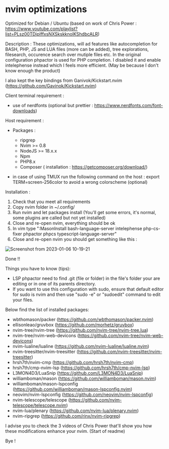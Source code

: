 # nvim optimizations

Optimized for Debian / Ubuntu (based on work of Chris Power : https://www.youtube.com/playlist?list=PLsz00TDipIffxsNXSkskknolKShdbcALR)

Description : 
These optimizations, will ad features like autocompletion for BASH, PHP, JS and LUA files (more can be added), tree explorations, filesearch, occurence search over mutiple files etc. 
In the original configuration phpactor is used for PHP completion. I disabled it and enable intelephense instead which I feels more efficient. (May be because I don't know enough the product)

I also kept the key bindings from Ganivok/Kickstart.nvim (https://github.com/Gavinok/Kickstart.nvim) 

Client terminal requirement : 
  - use of nerdfonts (optional but prettier : https://www.nerdfonts.com/font-downloads)
  
  Host requirement : 
  - Packages :
    - ripgrep
    - Nvim >= 0.8
    - NodeJS >= 18.x.x
    - Npm
    - PHP8.x
    - Composer ( installation : https://getcomposer.org/download/)

  - in case of using TMUX run the following command on the host : export TERM=screen-256color to avoid a wrong colorscheme (optional)
  
Installation : 
  1) Check that you meet all requirements
  2) Copy nvim folder in ~/.config/
  3) Run nvim and let packages install (You'll get some errors, it's normal, some plugins are called but not yet installed)
  4) Close and re-open nvim, everything should be ok
  5) In vim type ":MasonInstall bash-language-server intelephense php-cs-fixer phpactor phpcs typescript-language-server"
  6) Close and re-open nvim
you should get something like this : 

![Screenshot from 2023-01-06 10-19-21](https://user-images.githubusercontent.com/45790724/210970680-3e50afde-2a43-4bf4-ad54-22355fb543b4.png)

Done !!

Things you have to know (tips): 
  - LSP phpactor need to find .git (file or folder) in the file's folder your are editing or in one of its parents directory.
  - If you want to use this configuration with sudo, ensure that default editor for sudo is nvim and then use "sudo -e" or "sudoedit" command to edit your files.

Below find the list of installed packages: 

- wbthomason/packer (https://github.com/wbthomason/packer.nvim)
- ellisonleao/gruvbox (https://github.com/morhetz/gruvbox)
- nvim-tree/nvim-tree (https://github.com/nvim-tree/nvim-tree.lua)
- nvim-tree/nvim-web-devicons (https://github.com/nvim-tree/nvim-web-devicons)
- nvim-lualine/lualine (https://github.com/nvim-lualine/lualine.nvim)
- nvim-treesitter/nvim-treesitter (https://github.com/nvim-treesitter/nvim-treesitter)
- hrsh7th/nvim-cmp (https://github.com/hrsh7th/nvim-cmp)
- hrsh7th/cmp-nvim-lsp (https://github.com/hrsh7th/cmp-nvim-lsp)
- L3MON4D3/LuaSnip (https://github.com/L3MON4D3/LuaSnip)
- williamboman/mason (https://github.com/williamboman/mason.nvim)
- williamboman/mason-lspconfig (https://github.com/williamboman/mason-lspconfig.nvim)
- neovim/nvim-lspconfig (https://github.com/neovim/nvim-lspconfig)
- nvim-telescope/telescope (https://github.com/nvim-telescope/telescope.nvim)
- nvim-lua/plenary (https://github.com/nvim-lua/plenary.nvim)
- nvim-ripgrep (https://github.com/rinx/nvim-ripgrep)

I advise you to check the 3 videos of Chris Power that'll show you how these modifications enhance your nvim. (Start of readme)

Bye !
